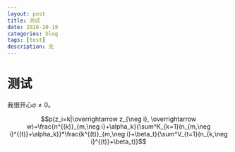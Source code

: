 ```yaml
--- 
layout: post 
title: 测试
date: 2016-10-19 
categories: blog 
tags: [test] 
description: 无 
--- 
```


# 测试

我很开心$a \ne 0$。

$$p(z_i=k|\overrightarrow z_{\neg i}, \overrightarrow w)=\frac{n^{(k)}_{m,\neg i}+\alpha_k}{\sum^K_{k=1}(n_{m,\neg i}^{(t)}+\alpha_k)}*\frac{k^{(t)}_{m,\neg i}+\beta_t}{\sum^V_{t=1}(n_{k,\neg i}^{(t)}+\beta_t)}$$
